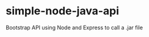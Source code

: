 simple-node-java-api
====================

Bootstrap API using Node and Express to call a .jar file
